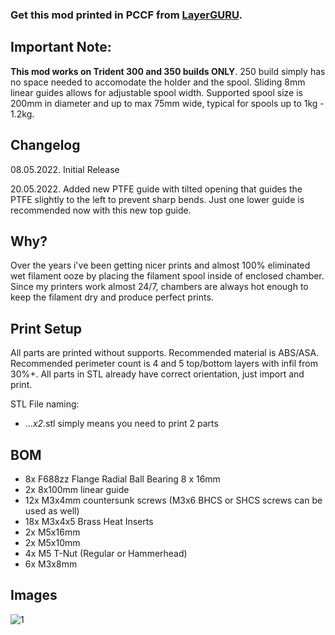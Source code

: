 ### Get this mod printed in PCCF from [LayerGURU](https://layerguru.com/product-category/voron-design/).

## Important Note:

**This mod works on Trident 300 and 350 builds ONLY**. 250 build simply has no space needed to accomodate the holder and the spool.
Sliding 8mm linear guides allows for adjustable spool width. Supported spool size is 200mm in diameter and up to max 75mm wide, typical for spools up to 1kg - 1.2kg.

## Changelog
08.05.2022.
Initial Release

20.05.2022.
Added new PTFE guide with tilted opening that guides the PTFE slightly to the left to prevent sharp bends. Just one lower guide is recommended now with this new top guide.

## Why?

Over the years i've been getting nicer prints and almost 100% eliminated wet filament ooze by placing the filament spool inside of enclosed chamber. Since my printers work almost 24/7, chambers are always hot enough to keep the filament dry and produce perfect prints.

## Print Setup

All parts are printed without supports. Recommended material is ABS/ASA. Recommended perimeter count is 4 and 5 top/bottom layers with infil from 30%+. All parts in STL already have correct orientation, just import and print.

STL File naming:
- ..._x2_.stl simply means you need to print 2 parts

## BOM

- 8x F688zz Flange Radial Ball Bearing 8 x 16mm
- 2x 8x100mm linear guide
- 12x M3x4mm countersunk screws (M3x6 BHCS or SHCS screws can be used as well)
- 18x M3x4x5 Brass Heat Inserts
- 2x M5x16mm
- 2x M5x10mm
- 4x M5 T-Nut (Regular or Hammerhead)
- 6x M3x8mm

## Images

![1](/Images/Orbiter_2.0_SB_CW2_Enclosed__006.jpg)
